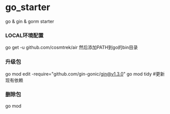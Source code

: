 # go_starter

go & gin & gorm starter


### LOCAL环境配置

go get -u github.com/cosmtrek/air
然后添加PATH到go的bin目录


### 升级包
go mod edit -require="github.com/gin-gonic/gin@v1.3.0"
go mod tidy #更新现有依赖

### 删除包
go mod
